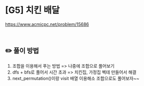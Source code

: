 # [G5] 치킨 배달

https://www.acmicpc.net/problem/15686

</br>

## ✏️ 풀이 방법
1. 조합을 이용해서 푸는 방법 => 나중에 조합으로 풀어보기
2. dfs + bfs로 풀어서 시간 초과 => 치킨집, 가정집 벡테 만들어서 해결
3. next_permutation()이랑 visit 배열 이용해소 조합으로도 풀어보자~~
<br/>